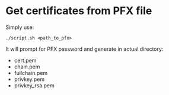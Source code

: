 # Get certificates from PFX file

Simply use:
```
./script.sh <path_to_pfx>
```

It will prompt for PFX password and generate in actual directory:
- cert.pem
- chain.pem
- fullchain.pem
- privkey.pem
- privkey\_rsa.pem
